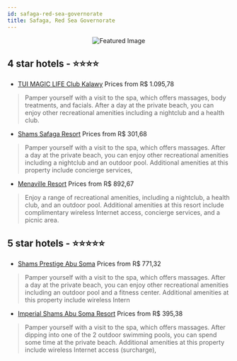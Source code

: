 ```yaml
---
id: safaga-red-sea-governorate
title: Safaga, Red Sea Governorate
---
```


<center><img src="https://i.travelapi.com/hotels/8000000/7240000/7234800/7234735/6e30170e_z.jpg" alt="Featured Image" /></center>


##  4 star hotels - ⭐️⭐️⭐️⭐️

-    [TUI MAGIC LIFE Club Kalawy](https://us.hurb.com/hotels/safaga/tui-magic-life-club-kalawy-JNP-JP01937J?cmp=18055) Prices from R$ 1.095,78
   > Pamper yourself with a visit to the spa, which offers massages, body treatments, and facials. After a day at the private beach, you can enjoy other recreational amenities including a nightclub and a health club.
-    [Shams Safaga Resort](https://us.hurb.com/hotels/safaga/shams-safaga-resort-JNP-JP149094?cmp=18055) Prices from R$ 301,68
   > Pamper yourself with a visit to the spa, which offers massages. After a day at the private beach, you can enjoy other recreational amenities including a nightclub and an outdoor pool. Additional amenities at this property include concierge services, 
-    [Menaville Resort](https://us.hurb.com/hotels/safaga/menaville-resort-JNP-JP742621?cmp=18055) Prices from R$ 892,67
   > Enjoy a range of recreational amenities, including a nightclub, a health club, and an outdoor pool. Additional amenities at this resort include complimentary wireless Internet access, concierge services, and a picnic area.

##  5 star hotels - ⭐️⭐️⭐️⭐️⭐️

-    [Shams Prestige Abu Soma](https://us.hurb.com/hotels/safaga/shams-prestige-abu-soma-JNP-JP333152?cmp=18055) Prices from R$ 771,32
   > Pamper yourself with a visit to the spa, which offers massages. After a day at the private beach, you can enjoy other recreational amenities including an outdoor pool and a fitness center. Additional amenities at this property include wireless Intern
-    [Imperial Shams Abu Soma Resort](https://us.hurb.com/hotels/safaga/imperial-shams-abu-soma-resort-JNP-JP779808?cmp=18055) Prices from R$ 395,38
   > Pamper yourself with a visit to the spa, which offers massages. After dipping into one of the 2 outdoor swimming pools, you can spend some time at the private beach. Additional amenities at this property include wireless Internet access (surcharge), 
